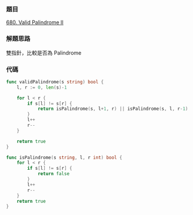### 題目

[680. Valid Palindrome II](https://leetcode.com/problems/valid-palindrome-ii/)

### 解題思路

雙指針，比較是否為 Palindrome

### 代碼

```go
func validPalindrome(s string) bool {
	l, r := 0, len(s)-1

	for l < r {
		if s[l] != s[r] {
			return isPalindrome(s, l+1, r) || isPalindrome(s, l, r-1)
		}
		l++
		r--
	}

	return true
}

func isPalindrome(s string, l, r int) bool {
	for l < r {
		if s[l] != s[r] {
			return false
		}
		l++
		r--
	}
	return true
}
```
